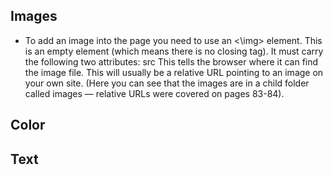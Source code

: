 ## Images
* To add an image into the page
you need to use an \<\img\>
element. This is an empty
element (which means there is
no closing tag). It must carry the
following two attributes:
src
This tells the browser where
it can find the image file. This
will usually be a relative URL
pointing to an image on your
own site. (Here you can see that
the images are in a child folder
called images — relative URLs
were covered on pages 83-84).

## Color


## Text